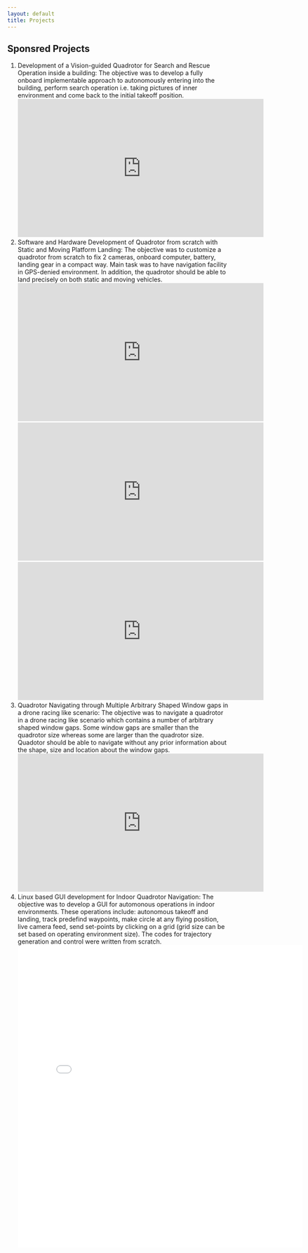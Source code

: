```yaml
---
layout: default
title: Projects
---
```


## Sponsred Projects

<ol class="square-bracket-list">
<!--  1 -->
  <li> <a class="highlighted">Development of a Vision-guided Quadrotor for Search and Rescue Operation inside a building:</a>
     The objective  was to develop a fully onboard implementable approach to autonomously entering into the building, perform search operation i.e. taking pictures of inner environment and come back to the initial takeoff position. 
<body>
    <iframe width="560" height="315" src="https://drive.google.com/file/d/13ZDAT_loOBds6kapeothibOYbEM4yLAg/preview" frameborder="0" allowfullscreen></iframe>
</body>
 </li>
<!--  2 -->
  <li> <a class="highlighted">Software and Hardware Development of Quadrotor from scratch with Static and Moving Platform Landing:</a>
The objective was to customize a quadrotor from scratch to fix 2 cameras, onboard computer, battery, landing gear in a compact way. Main task was to have navigation facility in GPS-denied environment. In addition, the quadrotor should be able to land precisely on both static and moving vehicles. 
<body>
    <iframe width="560" height="315" src="https://www.youtube.com/embed/u7ne7ttbsiQ" frameborder="0" allowfullscreen></iframe>
    <iframe width="560" height="315" src="https://www.youtube.com/embed/Tj5Ua_ZYavU" frameborder="0" allowfullscreen></iframe>
    <iframe width="560" height="315" src="https://www.youtube.com/embed/kRQjY3pkSIQ" frameborder="0" allowfullscreen></iframe>
</body>
</li>
<!--  3 -->
  <li> <a class="highlighted">Quadrotor Navigating through Multiple Arbitrary Shaped Window gaps in a drone racing like scenario:</a>
The objective was to navigate a quadrotor in a drone racing like scenario which contains a number of arbitrary shaped window gaps. Some window gaps are smaller than the quadrotor size whereas some are larger than the quadrotor size. Quadotor should be able to navigate without any prior information about the shape, size and location about the window gaps. 
<body>
    <iframe width="560" height="315" src="https://www.youtube.com/embed/qCYEBf6NKLg" frameborder="0" allowfullscreen></iframe>
</body>
</li>
<!--  4 -->
  <li> <a class="highlighted">Linux based GUI development for Indoor Quadrotor Navigation:</a>
The objective was to develop a GUI for automonous operations in indoor environments. These operations include: autonomous takeoff and landing, track predefind waypoints, make circle at any flying position, live camera feed, send set-points by clicking on a grid (grid size can be set based on operating environment size). The codes for trajectory generation and control were written from scratch.
<body>
    <iframe width="649" height="689" src="/image/gui.jpeg" frameborder="0" allowfullscreen></iframe>
</body>
</li>
</ol>
